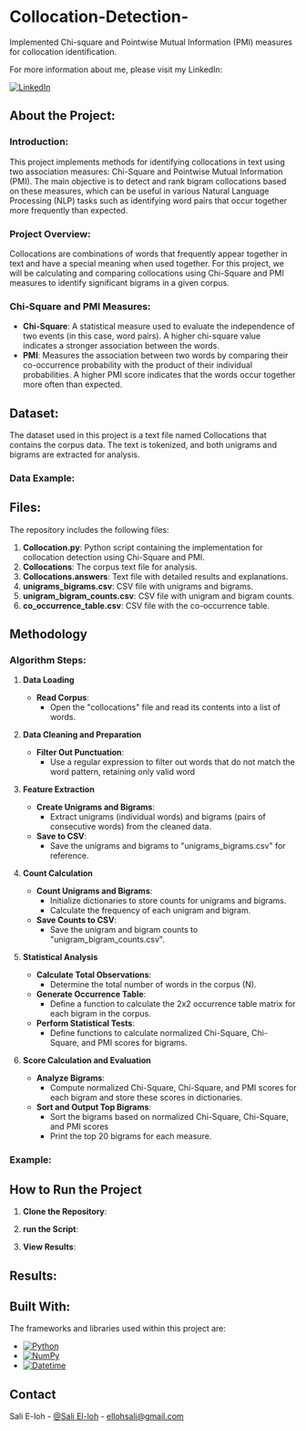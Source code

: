 # Collocation-Detection-
Implemented Chi-square and Pointwise Mutual Information (PMI) measures for collocation identification.

For more information about me, please visit my LinkedIn:

[![LinkedIn][LinkedIn.js]][LinkedIn-url]

<!-- ABOUT THE PROJECT -->

## About the Project:

### Introduction:

This project implements methods for identifying collocations in text using two association measures: Chi-Square and Pointwise Mutual Information (PMI). The main objective is to detect and rank bigram collocations based on these measures, which can be useful in various Natural Language Processing (NLP) tasks such as identifying word pairs that occur together more frequently than expected.

### Project Overview:

Collocations are combinations of words that frequently appear together in text and have a special meaning when used together. For this project, we will be calculating and comparing collocations using Chi-Square and PMI measures to identify significant bigrams in a given corpus.


### Chi-Square and PMI Measures:
* **Chi-Square**: A statistical measure used to evaluate the independence of two events (in this case, word pairs). A higher chi-square value indicates a stronger association between the words.
* **PMI**: Measures the association between two words by comparing their co-occurrence probability with the product of their individual probabilities. A higher PMI score indicates that the words occur together more often than expected.


<!-- Dataset -->

##  Dataset:

The dataset used in this project is a text file named Collocations that contains the corpus data. The text is tokenized, and both unigrams and bigrams are extracted for analysis.


### Data Example:


## Files:

The repository includes the following files:

1. **Collocation.py**: Python script containing the implementation for collocation detection using Chi-Square and PMI.
2. **Collocations**: The corpus text file for analysis.
3. **Collocations.answers**: Text file with detailed results and explanations.
4. **unigrams_bigrams.csv**: CSV file with unigrams and bigrams.
5. **unigram_bigram_counts.csv**: CSV file with unigram and bigram counts.
6. **co_occurrence_table.csv**: CSV file with the co-occurrence table.

<!-- METHODOLOGY -->

## Methodology

### Algorithm Steps:

  1. **Data Loading**
      - **Read Corpus**:
        - Open the "collocations" file and read its contents into a list of words.
  
  2. **Data Cleaning and Preparation**
       - **Filter Out Punctuation**:
         - Use a regular expression to filter out words that do not match the word pattern, retaining only valid word
  
  3. **Feature Extraction**
      - **Create Unigrams and Bigrams**:
        - Extract unigrams (individual words) and bigrams (pairs of consecutive words) from the cleaned data.
      - **Save to CSV**:
        - Save the unigrams and bigrams to "unigrams_bigrams.csv" for reference.

  4. **Count Calculation**
      - **Count Unigrams and Bigrams**:
        - Initialize dictionaries to store counts for unigrams and bigrams.
        - Calculate the frequency of each unigram and bigram.
      - **Save Counts to CSV**:
        - Save the unigram and bigram counts to "unigram_bigram_counts.csv".

  5. **Statistical Analysis**
      - **Calculate Total Observations**:
        - Determine the total number of words in the corpus (N).
      - **Generate Occurrence Table**:
        - Define a function to calculate the 2x2 occurrence table matrix for each bigram in the corpus.
      - **Perform Statistical Tests**:
        - Define functions to calculate normalized Chi-Square, Chi-Square, and PMI scores for bigrams.

  6. **Score Calculation and Evaluation**
      - **Analyze Bigrams**:
        - Compute normalized Chi-Square, Chi-Square, and PMI scores for each bigram and store these scores in dictionaries.
      - **Sort and Output Top Bigrams**:
        - Sort the bigrams based on normalized Chi-Square, Chi-Square, and PMI scores
        - Print the top 20 bigrams for each measure.


### Example:
   
<!-- Results -->
## How to Run the Project

1. **Clone the Repository**:

    
2. **run the Script**:
 

3. **View Results**:


<!-- Results -->

## Results:


<!-- Built With -->

## Built With:

The frameworks and libraries used within this project are:

* [![Python][Python.js]][Python-url]
* [![NumPy][NumPy.js]][NumPy-url]
* [![Datetime][Datetime.js]][Datetime-url]


<!-- CONTACT -->

## Contact

Sali E-loh - [@Sali El-loh](https://www.linkedin.com/in/salielloh12/) - ellohsali@gmail.com


<!-- MARKDOWN LINKS & IMAGES -->
<!-- https://www.markdownguide.org/basic-syntax/#reference-style-links -->
[LinkedIn.js]: https://img.shields.io/badge/LinkedIn-0077B5?style=for-the-badge&logo=linkedin&logoColor=white
[LinkedIn-url]: https://www.linkedin.com/in/salielloh12/

[Python.js]: https://img.shields.io/badge/Python-3776AB?style=for-the-badge&logo=python&logoColor=white
[Python-url]: https://www.python.org/

[NumPy.js]: https://img.shields.io/badge/NumPy-013243?style=for-the-badge&logo=numpy&logoColor=white
[NumPy-url]: https://numpy.org/

[Datetime.js]: https://img.shields.io/badge/Datetime-44a833?style=for-the-badge
[Datetime-url]: https://docs.python.org/3/library/datetime.html



